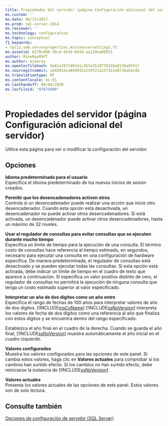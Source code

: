```yaml
---
title: Propiedades del servidor (página Configuración adicional del servidor) | Microsoft Docs
ms.custom: ''
ms.date: 06/13/2017
ms.prod: sql-server-2014
ms.reviewer: ''
ms.technology: configuration
ms.topic: conceptual
f1_keywords:
- sql12.swb.serverproperties.miscserversettings.f1
ms.assetid: b170c066-30cd-42dd-8d34-aa129ea09551
author: MikeRayMSFT
ms.author: mikeray
ms.openlocfilehash: 9a82a787140141c3bfa7b18776328a813be9f41f
ms.sourcegitcommit: ad4d92dce894592a259721a1571b1d8736abacdb
ms.translationtype: MT
ms.contentlocale: es-ES
ms.lasthandoff: 08/04/2020
ms.locfileid: "87673890"
---
```

# <a name="server-properties-misc-server-settings-page"></a>Propiedades del servidor (página Configuración adicional del servidor)
  Utilice esta página para ver o modificar la configuración del servidor.  
  
## <a name="options"></a>Opciones  
 **Idioma predeterminado para el usuario**  
 Especifica el idioma predeterminado de los nuevos inicios de sesión creados.  
  
 **Permitir que los desencadenadores activen otros**  
 Controla si un desencadenador puede realizar una acción que inicie otro desencadenador. Cuando esta opción está desactivada, un desencadenador no puede activar otros desencadenadores. Si está activada, un desencadenador puede activar otros desencadenadores, hasta un máximo de 32 niveles.  
  
 **Usar el regulador de consultas para evitar consultas que se ejecuten durante mucho tiempo**  
 Especifica un límite de tiempo para la ejecución de una consulta. El término costo de consultas hace referencia al tiempo estimado, en segundos, necesario para ejecutar una consulta en una configuración de hardware específica. De manera predeterminada, el regulador de consultas está desactivado y se pueden ejecutar todas las consultas. Si esta opción está activada, debe indicar un límite de tiempo en el cuadro de texto que aparece a continuación. Si especifica un valor positivo distinto de cero, el regulador de consultas no permitirá la ejecución de ninguna consulta que tenga un costo estimado superior al valor especificado.  
  
 **Interpretar un año de dos dígitos como un año entre**  
 Especifica el rango de fechas de 100 años para interpretar valores de año de dos dígitos. [!INCLUDE[msCoName](../../includes/msconame-md.md)] [!INCLUDE[ssNoVersion](../../includes/ssnoversion-md.md)] interpreta los valores de fecha de dos dígitos como una referencia al año que finaliza con estos dígitos y se encuentra dentro del rango especificado.  
  
 Establezca el año final en el cuadro de la derecha. Cuando se guarda el año final, [!INCLUDE[ssNoVersion](../../includes/ssnoversion-md.md)] muestra automáticamente el año inicial en el cuadro izquierdo.  
  
 **Valores configurados**  
 Muestra los valores configurados para las opciones de este panel. Si cambia estos valores, haga clic en **Valores actuales** para comprobar si los cambios han surtido efecto. Si los cambios no han surtido efecto, debe reiniciarse la instancia de [!INCLUDE[ssNoVersion](../../includes/ssnoversion-md.md)] .  
  
 **Valores actuales**  
 Presenta los valores actuales de las opciones de este panel. Estos valores son de solo lectura.  
  
## <a name="see-also"></a>Consulte también  
 [Opciones de configuración de servidor &#40;SQL Server&#41;](server-configuration-options-sql-server.md)  
  
  
